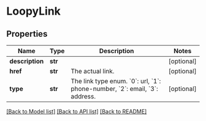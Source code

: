 # LoopyLink

## Properties
Name | Type | Description | Notes
------------ | ------------- | ------------- | -------------
**description** | **str** |  | [optional] 
**href** | **str** | The actual link. | [optional] 
**type** | **str** | The link type enum. &#x60;0&#x60;: url, &#x60;1&#x60;: phone-number, &#x60;2&#x60;: email, &#x60;3&#x60;: address. | [optional] 

[[Back to Model list]](../README.md#documentation-for-models) [[Back to API list]](../README.md#documentation-for-api-endpoints) [[Back to README]](../README.md)


